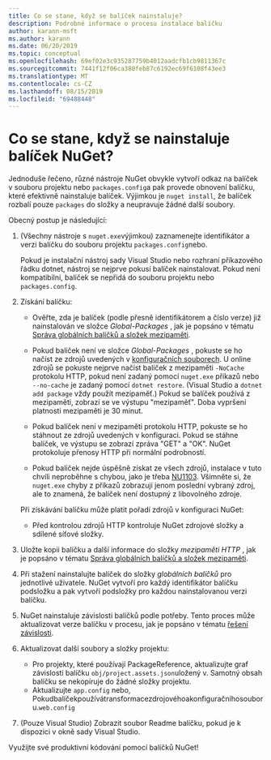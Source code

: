 ```yaml
---
title: Co se stane, když se balíček nainstaluje?
description: Podrobné informace o procesu instalace balíčku
author: karann-msft
ms.author: karann
ms.date: 06/20/2019
ms.topic: conceptual
ms.openlocfilehash: 69ef02e3c935287759b4012aadcfb1cb9811367c
ms.sourcegitcommit: 7441f12f06ca380feb87c6192ec69f6108f43ee3
ms.translationtype: MT
ms.contentlocale: cs-CZ
ms.lasthandoff: 08/15/2019
ms.locfileid: "69488448"
---
```

# <a name="what-happens-when-a-nuget-package-is-installed"></a>Co se stane, když se nainstaluje balíček NuGet?

Jednoduše řečeno, různé nástroje NuGet obvykle vytvoří odkaz na balíček v souboru projektu nebo `packages.config`a pak provede obnovení balíčku, které efektivně nainstaluje balíček. Výjimkou je `nuget install`, že balíček rozbalí pouze `packages` do složky a neupravuje žádné další soubory.

Obecný postup je následující:

1. (Všechny nástroje s `nuget.exe`výjimkou) zaznamenejte identifikátor a verzi balíčku do souboru projektu `packages.config`nebo.

   Pokud je instalační nástroj sady Visual Studio nebo rozhraní příkazového řádku dotnet, nástroj se nejprve pokusí balíček nainstalovat. Pokud není kompatibilní, balíček se nepřidá do souboru projektu nebo `packages.config`.

2. Získání balíčku:
   - Ověřte, zda je balíček (podle přesně identifikátorem a číslo verze) již nainstalován ve složce *Global-Packages* , jak je popsáno v tématu [Správa globálních balíčků a složek mezipaměti](../consume-packages/managing-the-global-packages-and-cache-folders.md).

   - Pokud balíček není ve složce *Global-Packages* , pokuste se ho načíst ze zdrojů uvedených v [konfiguračních souborech](../consume-packages/Configuring-NuGet-Behavior.md). U online zdrojů se pokuste nejprve načíst balíček z mezipaměti `-NoCache` protokolu HTTP, pokud není zadaný pomocí `nuget.exe` příkazů nebo `--no-cache` je zadaný pomocí `dotnet restore`. (Visual Studio a `dotnet add package` vždy použít mezipaměť.) Pokud se balíček používá z mezipaměti, zobrazí se ve výstupu "mezipaměť". Doba vypršení platnosti mezipaměti je 30 minut.

   - Pokud balíček není v mezipaměti protokolu HTTP, pokuste se ho stáhnout ze zdrojů uvedených v konfiguraci. Pokud se stáhne balíček, ve výstupu se zobrazí zpráva "GET" a "OK". NuGet protokoluje přenosy HTTP při normální podrobností.

   - Pokud balíček nejde úspěšně získat ze všech zdrojů, instalace v tuto chvíli neproběhne s chybou, jako je třeba [NU1103](../reference/errors-and-warnings/NU1103.md). Všimněte si, že `nuget.exe` chyby z příkazů zobrazují jenom poslední vybraný zdroj, ale to znamená, že balíček není dostupný z libovolného zdroje.

   Při získávání balíčku může platit pořadí zdrojů v konfiguraci NuGet:

   - Před kontrolou zdrojů HTTP kontroluje NuGet zdrojové složky a sdílené síťové složky.

3. Uložte kopii balíčku a další informace do složky *mezipaměti HTTP* , jak je popsáno v tématu [Správa globálních balíčků a složek mezipaměti](../consume-packages/managing-the-global-packages-and-cache-folders.md).

4. Při stažení nainstalujte balíček do složky *globálních balíčků* pro jednotlivé uživatele. NuGet vytvoří pro každý identifikátor balíčku podsložku a pak vytvoří podsložky pro každou nainstalovanou verzi balíčku.

5. NuGet nainstaluje závislosti balíčků podle potřeby. Tento proces může aktualizovat verze balíčku v procesu, jak je popsáno v tématu [řešení závislosti](../concepts/dependency-resolution.md).

6. Aktualizovat další soubory a složky projektu:

    - Pro projekty, které používají PackageReference, aktualizujte graf závislosti balíčku `obj/project.assets.json`uložený v. Samotný obsah balíčku se nekopíruje do žádné složky projektu.
    - Aktualizujte `app.config` nebo, Pokudbalíčekpoužívátransformacezdrojovéhoakonfiguračníhosouboru.`web.config` [](../create-packages/source-and-config-file-transformations.md)

7. (Pouze Visual Studio) Zobrazit soubor Readme balíčku, pokud je k dispozici v okně sady Visual Studio.

Využijte své produktivní kódování pomocí balíčků NuGet!
